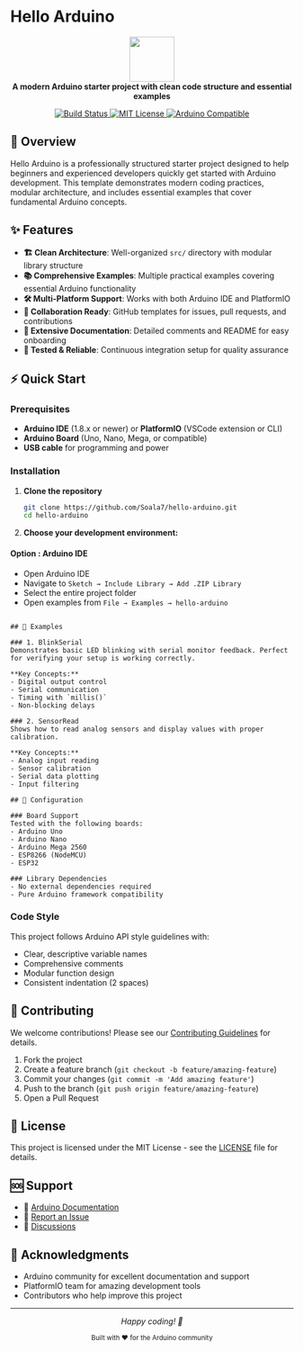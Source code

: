 # Hello Arduino

<p align="center">
  <img src="https://upload.wikimedia.org/wikipedia/commons/7/73/Arduino_IDE_logo.svg" width="80"/>
  <br>
  <strong>A modern Arduino starter project with clean code structure and essential examples</strong>
</p>

<p align="center">
  <a href="https://github.com/Soala7/hello-arduino/actions">
    <img src="https://img.shields.io/github/actions/workflow/status/Soala7/hello-arduino/ci.yml?style=for-the-badge&label=CI" alt="Build Status">
  </a>
  <a href="LICENSE">
    <img src="https://img.shields.io/badge/License-MIT-green.svg?style=for-the-badge" alt="MIT License">
  </a>
  <a href="https://www.arduino.cc/">
    <img src="https://img.shields.io/badge/Arduino-Compatible-informational?style=for-the-badge" alt="Arduino Compatible">
  </a>
</p>

## 🚀 Overview

Hello Arduino is a professionally structured starter project designed to help beginners and experienced developers quickly get started with Arduino development. This template demonstrates modern coding practices, modular architecture, and includes essential examples that cover fundamental Arduino concepts.

## ✨ Features

- **🏗️ Clean Architecture**: Well-organized `src/` directory with modular library structure
- **📚 Comprehensive Examples**: Multiple practical examples covering essential Arduino functionality
- **🛠️ Multi-Platform Support**: Works with both Arduino IDE and PlatformIO
- **🤝 Collaboration Ready**: GitHub templates for issues, pull requests, and contributions
- **📖 Extensive Documentation**: Detailed comments and README for easy onboarding
- **🧪 Tested & Reliable**: Continuous integration setup for quality assurance

## ⚡ Quick Start

### Prerequisites

- **Arduino IDE** (1.8.x or newer) or **PlatformIO** (VSCode extension or CLI)
- **Arduino Board** (Uno, Nano, Mega, or compatible)
- **USB cable** for programming and power

### Installation

1. **Clone the repository**
   ```bash
   git clone https://github.com/Soala7/hello-arduino.git
   cd hello-arduino
   ```

2. **Choose your development environment:**

#### Option : Arduino IDE
- Open Arduino IDE
- Navigate to `Sketch → Include Library → Add .ZIP Library`
- Select the entire project folder
- Open examples from `File → Examples → hello-arduino`


```

## 🎯 Examples

### 1. BlinkSerial
Demonstrates basic LED blinking with serial monitor feedback. Perfect for verifying your setup is working correctly.

**Key Concepts:**
- Digital output control
- Serial communication
- Timing with `millis()`
- Non-blocking delays

### 2. SensorRead
Shows how to read analog sensors and display values with proper calibration.

**Key Concepts:**
- Analog input reading
- Sensor calibration
- Serial data plotting
- Input filtering

## 🔧 Configuration

### Board Support
Tested with the following boards:
- Arduino Uno
- Arduino Nano
- Arduino Mega 2560
- ESP8266 (NodeMCU)
- ESP32

### Library Dependencies
- No external dependencies required
- Pure Arduino framework compatibility
```

### Code Style
This project follows Arduino API style guidelines with:
- Clear, descriptive variable names
- Comprehensive comments
- Modular function design
- Consistent indentation (2 spaces)

## 🤝 Contributing

We welcome contributions! Please see our [Contributing Guidelines](.github/CONTRIBUTING.md) for details.

1. Fork the project
2. Create a feature branch (`git checkout -b feature/amazing-feature`)
3. Commit your changes (`git commit -m 'Add amazing feature'`)
4. Push to the branch (`git push origin feature/amazing-feature`)
5. Open a Pull Request

## 📝 License

This project is licensed under the MIT License - see the [LICENSE](LICENSE) file for details.

## 🆘 Support

- 📖 [Arduino Documentation](https://www.arduino.cc/reference/en/)
- 🐛 [Report an Issue](https://github.com/Soala7/Hello-Arduino/issues)
- 💬 [Discussions](https://github.com/Soala7/Hello-Arduino/discussions)

## 🙏 Acknowledgments

- Arduino community for excellent documentation and support
- PlatformIO team for amazing development tools
- Contributors who help improve this project

---

<p align="center">
  <em>Happy coding! 🎉</em>
</p>

<p align="center">
  <sub>Built with ❤️ for the Arduino community</sub>
</p>
